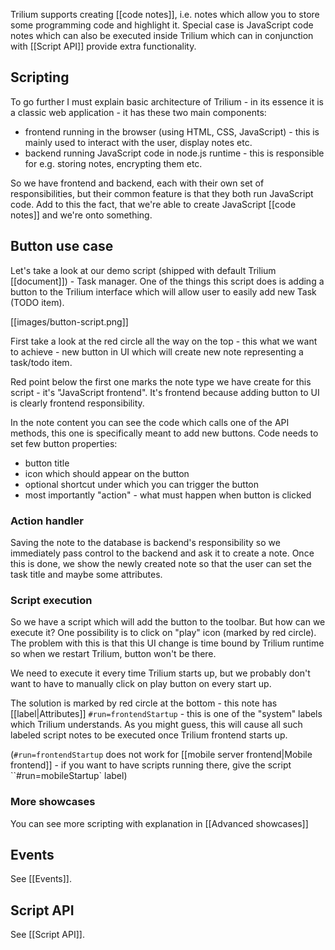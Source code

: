 Trilium supports creating [[code notes]], i.e. notes which allow you to store some programming code and highlight it. Special case is JavaScript code notes which can also be executed inside Trilium which can in conjunction with [[Script API]] provide extra functionality.

## Scripting

To go further I must explain basic architecture of Trilium - in its essence it is a classic web application - it has these two main components:

* frontend running in the browser (using HTML, CSS, JavaScript) - this is mainly used to interact with the user, display notes etc.
* backend running JavaScript code in node.js runtime - this is responsible for e.g. storing notes, encrypting them etc.

So we have frontend and backend, each with their own set of responsibilities, but their common feature is that they both run JavaScript code. Add to this the fact, that we're able to create JavaScript [[code notes]] and we're onto something.

## Button use case

Let's take a look at our demo script (shipped with default Trilium [[document]]) - Task manager. One of the things this script does is adding a button to the Trilium interface which will allow user to easily add new Task (TODO item). 

[[images/button-script.png]]

First take a look at the red circle all the way on the top - this what we want to achieve - new button in UI which will create new note representing a task/todo item.

Red point below the first one marks the note type we have create for this script - it's "JavaScript frontend". It's frontend because adding button to UI is clearly frontend responsibility.

In the note content you can see the code which calls one of the API methods, this one is specifically meant to add new buttons. Code needs to set few button properties:

* button title
* icon which should appear on the button
* optional shortcut under which you can trigger the button
* most importantly "action" - what must happen when button is clicked

### Action handler

Saving the note to the database is backend's responsibility so we immediately pass control to the backend and ask it to create a note. Once this is done, we show the newly created note so that the user can set the task title and maybe some attributes.

### Script execution

So we have a script which will add the button to the toolbar. But how can we execute it? One possibility is to click on "play" icon (marked by red circle). The problem with this is that this UI change is time bound by Trilium runtime so when we restart Trilium, button won't be there.

We need to execute it every time Trilium starts up, but we probably don't want to have to manually click on play button on every start up.

The solution is marked by red circle at the bottom - this note has [[label|Attributes]] `#run=frontendStartup` - this is one of the "system" labels which Trilium understands. As you might guess, this will cause all such labeled script notes to be executed once Trilium frontend starts up.

(`#run=frontendStartup` does not work for [[mobile server frontend|Mobile frontend]] - if you want to have scripts running there, give the script ``#run=mobileStartup` label)

### More showcases

You can see more scripting with explanation in [[Advanced showcases]]

## Events

See [[Events]].

## Script API

See [[Script API]].

